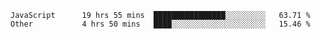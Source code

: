 
<!--
**xy406043/xy406043** is a ✨ _special_ ✨ repository because its `README.md` (this file) appears on your GitHub profile.

Here are some ideas to get you started:

- 🔭 I’m currently working on ...
- 🌱 I’m currently learning ...
- 👯 I’m looking to collaborate on ...
- 🤔 I’m looking for help with ...
- 💬 Ask me about ...
- 📫 How to reach me: ...
- 😄 Pronouns: ...
- ⚡ Fun fact: ...
-->

<!--START_SECTION:waka-->

```text
JavaScript      19 hrs 55 mins  ████████████████░░░░░░░░░   63.71 %
Other           4 hrs 50 mins   ████░░░░░░░░░░░░░░░░░░░░░   15.46 %
```

<!--END_SECTION:waka-->
